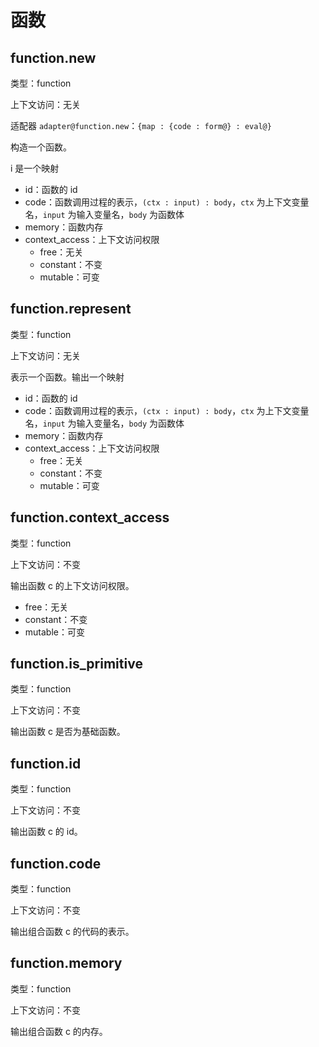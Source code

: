 # 函数

## function.new

类型：function

上下文访问：无关

适配器 `adapter@function.new`：`{map : {code : form@} : eval@}`

构造一个函数。

i 是一个映射

- id：函数的 id
- code：函数调用过程的表示，`(ctx : input) : body`，`ctx` 为上下文变量名，`input` 为输入变量名，`body` 为函数体
- memory：函数内存
- context_access：上下文访问权限
  - free：无关
  - constant：不变
  - mutable：可变

## function.represent

类型：function

上下文访问：无关

表示一个函数。输出一个映射

- id：函数的 id
- code：函数调用过程的表示，`(ctx : input) : body`，`ctx` 为上下文变量名，`input` 为输入变量名，`body` 为函数体
- memory：函数内存
- context_access：上下文访问权限
  - free：无关
  - constant：不变
  - mutable：可变

## function.context_access

类型：function

上下文访问：不变

输出函数 c 的上下文访问权限。

- free：无关
- constant：不变
- mutable：可变

## function.is_primitive

类型：function

上下文访问：不变

输出函数 c 是否为基础函数。

## function.id

类型：function

上下文访问：不变

输出函数 c 的 id。

## function.code

类型：function

上下文访问：不变

输出组合函数 c 的代码的表示。

## function.memory

类型：function

上下文访问：不变

输出组合函数 c 的内存。
